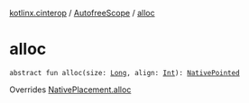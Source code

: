 [kotlinx.cinterop](../index.md) / [AutofreeScope](index.md) / [alloc](./alloc.md)

# alloc

`abstract fun alloc(size: `[`Long`](https://kotlinlang.org/api/latest/jvm/stdlib/kotlin/-long/index.html)`, align: `[`Int`](https://kotlinlang.org/api/latest/jvm/stdlib/kotlin/-int/index.html)`): `[`NativePointed`](../-native-pointed/index.md)

Overrides [NativePlacement.alloc](../-native-placement/alloc.md)

